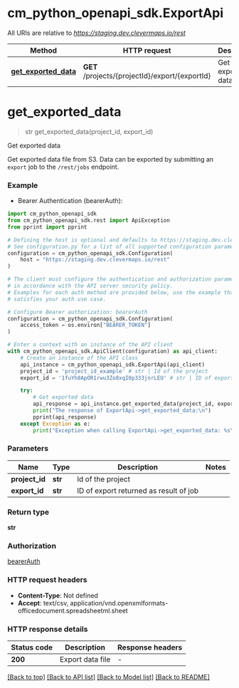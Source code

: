 # cm_python_openapi_sdk.ExportApi

All URIs are relative to *https://staging.dev.clevermaps.io/rest*

Method | HTTP request | Description
------------- | ------------- | -------------
[**get_exported_data**](ExportApi.md#get_exported_data) | **GET** /projects/{projectId}/export/{exportId} | Get exported data


# **get_exported_data**
> str get_exported_data(project_id, export_id)

Get exported data

Get exported data file from S3. Data can be exported by submitting an `export` job to the `/rest/jobs` endpoint.


### Example

* Bearer Authentication (bearerAuth):

```python
import cm_python_openapi_sdk
from cm_python_openapi_sdk.rest import ApiException
from pprint import pprint

# Defining the host is optional and defaults to https://staging.dev.clevermaps.io/rest
# See configuration.py for a list of all supported configuration parameters.
configuration = cm_python_openapi_sdk.Configuration(
    host = "https://staging.dev.clevermaps.io/rest"
)

# The client must configure the authentication and authorization parameters
# in accordance with the API server security policy.
# Examples for each auth method are provided below, use the example that
# satisfies your auth use case.

# Configure Bearer authorization: bearerAuth
configuration = cm_python_openapi_sdk.Configuration(
    access_token = os.environ["BEARER_TOKEN"]
)

# Enter a context with an instance of the API client
with cm_python_openapi_sdk.ApiClient(configuration) as api_client:
    # Create an instance of the API class
    api_instance = cm_python_openapi_sdk.ExportApi(api_client)
    project_id = 'project_id_example' # str | Id of the project
    export_id = '1fuYh8ApOR1rwu3Zo8xqI0p333jnrLEU' # str | ID of export returned as result of job

    try:
        # Get exported data
        api_response = api_instance.get_exported_data(project_id, export_id)
        print("The response of ExportApi->get_exported_data:\n")
        pprint(api_response)
    except Exception as e:
        print("Exception when calling ExportApi->get_exported_data: %s\n" % e)
```



### Parameters


Name | Type | Description  | Notes
------------- | ------------- | ------------- | -------------
 **project_id** | **str**| Id of the project | 
 **export_id** | **str**| ID of export returned as result of job | 

### Return type

**str**

### Authorization

[bearerAuth](../README.md#bearerAuth)

### HTTP request headers

 - **Content-Type**: Not defined
 - **Accept**: text/csv, application/vnd.openxmlformats-officedocument.spreadsheetml.sheet

### HTTP response details

| Status code | Description | Response headers |
|-------------|-------------|------------------|
**200** | Export data file |  -  |

[[Back to top]](#) [[Back to API list]](../README.md#documentation-for-api-endpoints) [[Back to Model list]](../README.md#documentation-for-models) [[Back to README]](../README.md)


